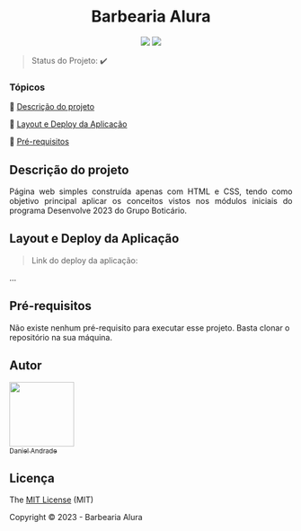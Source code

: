 <h1 align="center"> Barbearia Alura </h1>
 
<p align="center">
  <img src="http://img.shields.io/static/v1?label=License&message=MIT&color=green&style=for-the-badge"/>
  <img src="http://img.shields.io/static/v1?label=STATUS&message=CONCLUIDO&color=GREEN&style=for-the-badge"/>
</p>

> Status do Projeto: :heavy_check_mark: 

### Tópicos 

:small_blue_diamond: [Descrição do projeto](#descrição-do-projeto)

:small_blue_diamond: [Layout e Deploy da Aplicação](#layout-e-deploy-da-aplicação)

:small_blue_diamond: [Pré-requisitos](#pré-requisitos)


## Descrição do projeto 

<p align="justify">
  Página web simples construída apenas com HTML e CSS, tendo como objetivo principal aplicar os conceitos vistos nos módulos iniciais do programa Desenvolve 2023 do Grupo Boticário.  
</p>

## Layout e Deploy da Aplicação

> Link do deploy da aplicação: 

... 

## Pré-requisitos

Não existe nenhum pré-requisito para executar esse projeto. Basta clonar o repositório na sua máquina.

## Autor

[<img src="https://avatars.githubusercontent.com/u/67202123?v=4" width=115><br><sub>Daniel Andrade</sub>](https://github.com/andrsx) 

## Licença 

The [MIT License]() (MIT)

Copyright :copyright: 2023 - Barbearia Alura
